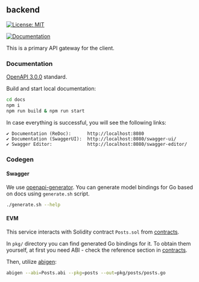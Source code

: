 ## backend

[![License: MIT](https://img.shields.io/badge/License-MIT-blue.svg)](https://opensource.org/licenses/MIT)

[![Documentation](https://img.shields.io/badge/GitHub%20Pages-222222?style=for-the-badge&logo=GitHub)]( https://apodeixis.github.io/backend)

This is a primary API gateway for the client.

### Documentation

[OpenAPI 3.0.0](https://spec.openapis.org/oas/v3.0.0) standard.

Build and start local documentation:

```bash
cd docs
npm i
npm run build & npm run start
```
In case everything is successful, you will see the following links:

    ✔ Documentation (ReDoc):      http://localhost:8080
    ✔ Documentation (SwaggerUI):  http://localhost:8080/swagger-ui/
    ✔ Swagger Editor:             http://localhost:8080/swagger-editor/

### Codegen

#### Swagger

We use [openapi-generator](https://github.com/OpenAPITools/openapi-generator).
You can generate model bindings for Go based on docs using `generate.sh` script.

```bash
./generate.sh --help
```

#### EVM

This service interacts with Solidity contract `Posts.sol` from [contracts](https://github.com/apodeixis/contracts).

In `pkg/` directory you can find generated Go bindings for it. To obtain them yourself, at first you need ABI - 
check the reference section in [contracts](https://github.com/apodeixis/contracts).

Then, utilize [abigen](https://geth.ethereum.org/docs/tools/abigen):

```bash
abigen --abi=Posts.abi --pkg=posts --out=pkg/posts/posts.go
```